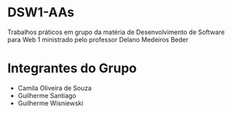# DSW1-AAs
Trabalhos práticos em grupo da matéria de Desenvolvimento de Software para Web 1 ministrado pelo professor Delano Medeiros Beder


# Integrantes do Grupo
- Camila Oliveira de Souza
- Guilherme Santiago
- Guilherme Wisniewski
